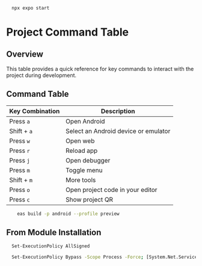 ```bash
  npx expo start
``` 

# Project Command Table

## Overview

This table provides a quick reference for key commands to interact with the project during development.

## Command Table

| Key Combination | Description                          |
|-----------------|--------------------------------------|
| Press `a`       | Open Android                         |
| Shift + `a`     | Select an Android device or emulator |
| Press `w`       | Open web                             |
| Press `r`       | Reload app                           |
| Press `j`       | Open debugger                        |
| Press `m`       | Toggle menu                          |
| Shift + `m`     | More tools                           |
| Press `o`       | Open project code in your editor     |
| Press `c`       | Show project QR                      |

```bash
    eas build -p android --profile preview
```

## From Module Installation

```bash
  Set-ExecutionPolicy AllSigned
```

```bash
  Set-ExecutionPolicy Bypass -Scope Process -Force; [System.Net.ServicePointManager]::SecurityProtocol = [System.Net.ServicePointManager]::SecurityProtocol -bor 3072; iex ((New-Object System.Net.WebClient).DownloadString('https://community.chocolatey.org/install.ps1'))
```


